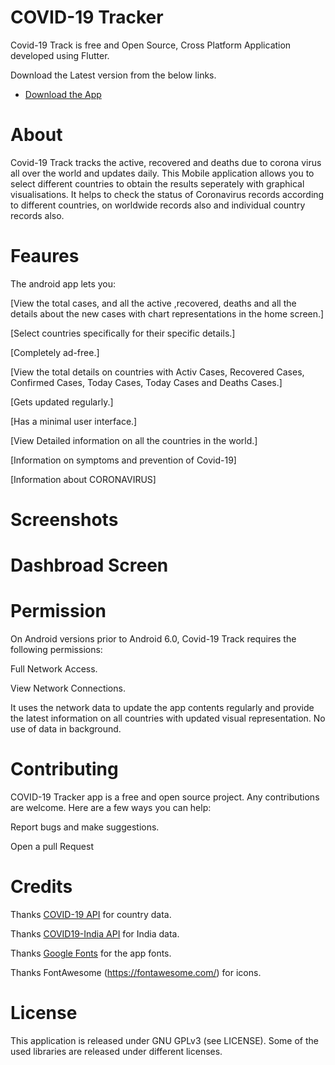 # COVID-19 Tracker

Covid-19 Track is free and Open Source, Cross Platform Application developed using Flutter.

Download the Latest version from the below links.
- [Download the App](https://drive.google.com/file/d/1YogIgqNInvLBFgtm2Qy8BaKbBy6Y73cg/view?usp=drivesdk)

# About

Covid-19 Track tracks the active, recovered and deaths due to corona virus all over the world and updates daily.
This Mobile application allows you to select different countries to obtain the results seperately with graphical visualisations.
It helps to check the status of Coronavirus records according to different countries, on worldwide records also and individual country records also.

# Feaures

The android app lets you:


[View the total cases, and all the active ,recovered, deaths and all the details about the new cases with chart representations in the home screen.]


[Select countries specifically for their specific details.]


[Completely ad-free.]


[View the total details on countries with Activ Cases, Recovered Cases, Confirmed Cases, Today Cases, Today Cases and Deaths Cases.]


[Gets updated regularly.]


[Has a minimal user interface.]


[View Detailed information on all the countries in the world.]


[Information on symptoms and prevention of Covid-19]


[Information about CORONAVIRUS]

# Screenshots

# Dashbroad Screen
 
 

# Permission


On Android versions prior to Android 6.0, Covid-19 Track requires the following permissions:


Full Network Access.


View Network Connections.


It uses the network data to update the app contents regularly and provide the latest information on all countries with updated visual representation. No use of data in background.

# Contributing

COVID-19 Tracker app is a free and open source project. Any contributions are welcome. Here are a few ways you can help:

Report bugs and make suggestions.


Open a pull Request


# Credits


  Thanks [COVID-19 API](https://covidtracking.com/api) for country data.


Thanks [COVID19-India API](https://api.covid19india.org/) for India data.


Thanks [Google Fonts](https://fonts.google.com/) for the app fonts.


Thanks FontAwesome (https://fontawesome.com/) for icons.



# License


This application is released under GNU GPLv3 (see LICENSE). Some of the used libraries are released under different licenses.
